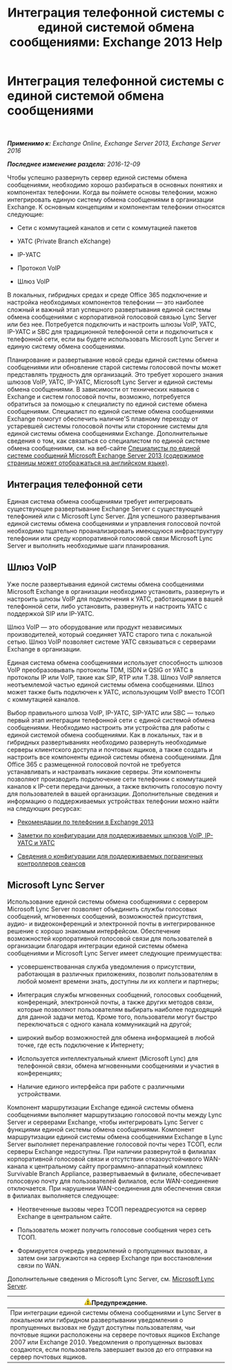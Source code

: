 ﻿---
title: 'Интеграция телефонной системы с единой системой обмена сообщениями: Exchange 2013 Help'
TOCTitle: Интеграция телефонной системы с единой системой обмена сообщениями
ms:assetid: b8790117-b040-4c84-9d34-005c75088e76
ms:mtpsurl: https://technet.microsoft.com/ru-ru/library/JJ673558(v=EXCHG.150)
ms:contentKeyID: 50556476
ms.date: 04/30/2018
mtps_version: v=EXCHG.150
ms.translationtype: HT
---

# Интеграция телефонной системы с единой системой обмена сообщениями

 

_**Применимо к:** Exchange Online, Exchange Server 2013, Exchange Server 2016_

_**Последнее изменение раздела:** 2016-12-09_

Чтобы успешно развернуть сервер единой системы обмена сообщениями, необходимо хорошо разбираться в основных понятиях и компонентах телефонии. Когда вы поймете основы телефонии, можно интегрировать единую систему обмена сообщениями в организации Exchange. К основным концепциям и компонентам телефонии относятся следующие:

  - Сети с коммутацией каналов и сети с коммутацией пакетов

  - УАТС (Private Branch eXchange)

  - IP-УАТС

  - Протокол VoIP

  - Шлюз VoIP

В локальных, гибридных средах и среде Office 365 подключение и настройка необходимых компонентов телефонии — это наиболее сложный и важный этап успешного развертывания единой системы обмена сообщениями с корпоративной голосовой связью Lync Server или без нее. Потребуется подключить и настроить шлюзы VoIP, УАТС, IP-УАТС и SBC для традиционной телефонной сети и подключиться к телефонной сети, если вы будете использовать Microsoft Lync Server и единую систему обмена сообщениями.

Планирование и развертывание новой среды единой системы обмена сообщениями или обновление старой системы голосовой почты может представлять трудность для организаций. Это требует хорошего знания шлюзов VoIP, УАТС, IP-УАТС, Microsoft Lync Server и единой системы обмена сообщениями. В зависимости от технических навыков с Exchange и систем голосовой почты, возможно, потребуется обратиться за помощью к специалисту по единой системе обмена сообщениями. Специалист по единой системе обмена сообщениями Exchange помогут обеспечить наличие'S плавному переходу от устаревшей системы голосовой почты или сторонние системы для единой системы обмена сообщениями Exchange. Дополнительные сведения о том, как связаться со специалистом по единой системе обмена сообщениями, см. на веб-сайте [Специалисты по единой системе сообщений Microsoft Exchange Server 2013 (содержимое страницы может отображаться на английском языке)](http://go.microsoft.com/fwlink/p/?linkid=262708).

## Интеграция телефонной сети

Единая система обмена сообщениями требует интегрировать существующее развертывание Exchange Server с существующей телефонией или с Microsoft Lync Server. Для успешного развертывания единой системы обмена сообщениями и управления голосовой почтой необходимо тщательно проанализировать имеющуюся инфраструктуру телефонии или среду корпоративной голосовой связи Microsoft Lync Server и выполнить необходимые шаги планирования.

## Шлюз VoIP

Уже после развертывания единой системы обмена сообщениями Microsoft Exchange в организации необходимо установить, развернуть и настроить шлюзы VoIP для подключения к УАТС, работающими в вашей телефонной сети, либо установить, развернуть и настроить УАТС с поддержкой SIP или IP-УАТС.

Шлюз VoIP — это оборудование или продукт независимых производителей, который соединяет УАТС старого типа с локальной сетью. Шлюз VoIP позволяет системе УАТС связываться с серверами Exchange в организации.

Единая система обмена сообщениями использует способность шлюзов VoIP преобразовывать протоколы TDM, ISDN и QSIG от УАТС в протоколы IP или VoIP, такие как SIP, RTP или T.38. Шлюз VoIP является неотъемлемой частью единой системы обмена сообщениями. Шлюз может также быть подключен к УАТС, использующим VoIP вместо ТСОП с коммутацией каналов.

Выбор правильного шлюза VoIP, IP-УАТС, SIP-УАТС или SBC — только первый этап интеграции телефонной сети с единой системой обмена сообщениями. Необходимо настроить эти устройства для работы с единой системой обмена сообщениями. Как в локальных, так и в гибридных развертываниях необходимо развернуть необходимые серверы клиентского доступа и почтовых ящиков, а также создать и настроить все компоненты единой системы обмена сообщениями. Для Office 365 с размещенной голосовой почтой не требуется устанавливать и настраивать никакие серверы. Эти компоненты позволяют производить подключение сети телефонии с коммутацией каналов к IP-сети передачи данных, а также включить голосовую почту для пользователей в вашей организации. Дополнительные сведения и информацию о поддерживаемых устройствах телефонии можно найти на следующих ресурсах:

  - [Рекомендации по телефонии в Exchange 2013](telephony-advisor-for-exchange-2013-exchange-2013-help.md)

  - [Заметки по конфигурации для поддерживаемых шлюзов VoIP, IP-УАТС и УАТС](configuration-notes-for-supported-voip-gateways-ip-pbxs-and-pbxs-exchange-2013-help.md)

  - [Сведения о конфигурации для поддерживаемых пограничных контроллеров сеансов](configuration-notes-for-supported-session-border-controllers-exchange-2013-help.md)

## Microsoft Lync Server

Использование единой системы обмена сообщениями с сервером Microsoft Lync Server позволяет объединить службы голосовых сообщений, мгновенных сообщений, возможностей присутствия, аудио- и видеоконференций и электронной почты в интегрированное решение с хорошо знакомым интерфейсом. Обеспечение возможностей корпоративной голосовой связи для пользователей в организации благодаря интеграции единой системы обмена сообщениями и Microsoft Lync Server имеет следующие преимущества:

  - усовершенствованная служба уведомления о присутствии, работающая в различных приложениях, позволит пользователям в любой момент времени знать, доступны ли их коллеги и партнеры;

  - Интеграция службы мгновенных сообщений, голосовых сообщений, конференций, электронной почты, а также других методов связи, которые позволяют пользователям выбирать наиболее подходящий для данной задачи метод. Кроме того, пользователи могут быстро переключаться с одного канала коммуникаций на другой;

  - широкий выбор возможностей для обмена информацией в любой точке, где есть подключение к Интернету;

  - Используется интеллектуальный клиент (Microsoft Lync) для телефонной связи, обмена мгновенными сообщениями и участия в конференциях;

  - Наличие единого интерфейса при работе с различными устройствами.

Компонент маршрутизации Exchange единой системы обмена сообщениями выполняет маршрутизацию голосовой почты между Lync Server и серверами Exchange, чтобы интегрировать Lync Server с функциями единой системы обмена сообщениями. Компонент маршрутизации единой системы обмена сообщениями Exchange в Lync Server выполняет перенаправление голосовой почты через ТСОП, если серверы Exchange недоступны. При наличии развернутой в филиалах корпоративной голосовой связи и отсутствии отказоустойчивого WAN-канала к центральному сайту программно-аппаратный комплекс Survivable Branch Appliance, развертываемый в филиале, обеспечивает голосовую почту для пользователей филиалов, если WAN-соединение отключается. При нарушении WAN-соединения для обеспечения связи в филиалах выполняется следующее:

  - Неотвеченные вызовы через ТСОП переадресуются на сервер Exchange в центральном сайте.

  - Пользователь может получить голосовые сообщения через сеть ТСОП.

  - Формируется очередь уведомлений о пропущенных вызовах, а затем они загружаются на сервер Exchange при восстановлении связи по WAN.

Дополнительные сведения о Microsoft Lync Server, см. [Microsoft Lync Server](https://go.microsoft.com/fwlink/p/?linkid=265752).

<table>
<thead>
<tr class="header">
<th><img src="images/JJ983803.warning(EXCHG.150).gif" title="Предупреждение" alt="Предупреждение" />Предупреждение.</th>
</tr>
</thead>
<tbody>
<tr class="odd">
<td>При интеграции единой системы обмена сообщениями и Lync Server в локальном или гибридном развертывании уведомления о пропущенных вызовах не будут доступны пользователям, чьи почтовые ящики расположены на сервере почтовых ящиков Exchange 2007 или Exchange 2010. Уведомления о пропущенных вызовах создаются, если пользователь завершает вызов до его отправки на сервер почтовых ящиков.</td>
</tr>
</tbody>
</table>

